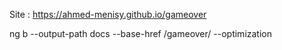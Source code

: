 Site : https://ahmed-menisy.github.io/gameover

ng b --output-path docs --base-href /gameover/ --optimization
